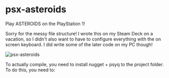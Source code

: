 # psx-asteroids
Play ASTEROIDS on the PlayStation 1!

Sorry for the messy file structure! I wrote this on my Steam Deck on a vacation, so I didn't also want to have to configure everything with the on screen keyboard. I did write some of the later code on my PC though!

![psx-asteroids](https://github.com/user-attachments/assets/45efaa1c-b3a3-4900-887e-414f2c68ad5a)

To actually compile, you need to install nugget + psyq to the project folder. To do this, you need to:

